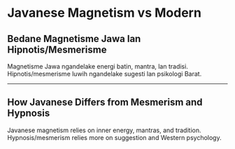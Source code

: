 # Javanese Magnetism vs Modern

## Bedane Magnetisme Jawa lan Hipnotis/Mesmerisme
Magnetisme Jawa ngandelake energi batin, mantra, lan tradisi. Hipnotis/mesmerisme luwih ngandelake sugesti lan psikologi Barat.

---

## How Javanese Differs from Mesmerism and Hypnosis
Javanese magnetism relies on inner energy, mantras, and tradition. Hypnosis/mesmerism relies more on suggestion and Western psychology.
